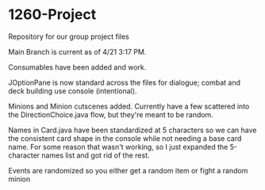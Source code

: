 # 1260-Project
Repository for our group project files

Main Branch is current as of 4/21 3:17 PM. 

Consumables have been added and work.

JOptionPane is now standard across the files for dialogue; combat and deck building use console (intentional).

Minions and Minion cutscenes added. Currently have a few scattered into the DirectionChoice.java flow, but they're meant to be random. 

Names in Card.java have been standardized at 5 characters so we can have the consistent card shape in the console while not needing a base card name. For some reason that wasn't working, so I just expanded the 5-character names list and got rid of the rest. 

Events are randomized so you either get a random item or fight a random minion
